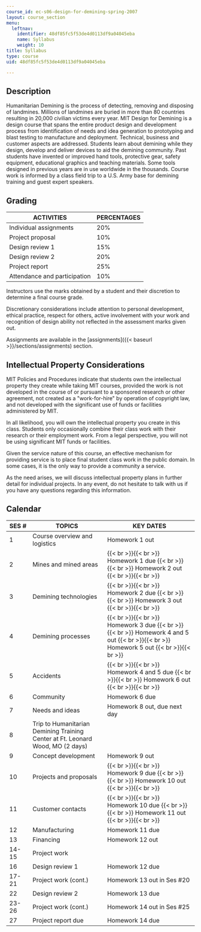 ```yaml
---
course_id: ec-s06-design-for-demining-spring-2007
layout: course_section
menu:
  leftnav:
    identifier: 48df85fc5f53de4d0113df9a04045eba
    name: Syllabus
    weight: 10
title: Syllabus
type: course
uid: 48df85fc5f53de4d0113df9a04045eba

---
```


Description
-----------

Humanitarian Demining is the process of detecting, removing and disposing of landmines. Millions of landmines are buried in more than 80 countries resulting in 20,000 civilian victims every year. MIT Design for Demining is a design course that spans the entire product design and development process from identification of needs and idea generation to prototyping and blast testing to manufacture and deployment. Technical, business and customer aspects are addressed. Students learn about demining while they design, develop and deliver devices to aid the demining community. Past students have invented or improved hand tools, protective gear, safety equipment, educational graphics and teaching materials. Some tools designed in previous years are in use worldwide in the thousands. Course work is informed by a class field trip to a U.S. Army base for demining training and guest expert speakers.

Grading
-------

| ACTIVITIES | PERCENTAGES |
| --- | --- |
| Individual assignments | 20% |
| Project proposal | 10% |
| Design review 1 | 15% |
| Design review 2 | 20% |
| Project report | 25% |
| Attendance and participation | 10% 

Instructors use the marks obtained by a student and their discretion to determine a final course grade.

Discretionary considerations include attention to personal development, ethical practice, respect for others, active involvement with your work and recognition of design ability not reflected in the assessment marks given out.

Assignments are available in the [assignments]({{< baseurl >}}/sections/assignments) section.

Intellectual Property Considerations
------------------------------------

MIT Policies and Procedures indicate that students own the intellectual property they create while taking MIT courses, provided the work is not developed in the course of or pursuant to a sponsored research or other agreement, not created as a "work-for-hire" by operation of copyright law, and not developed with the significant use of funds or facilities administered by MIT.

In all likelihood, you will own the intellectual property you create in this class. Students only occasionally combine their class work with their research or their employment work. From a legal perspective, you will not be using significant MIT funds or facilities.

Given the service nature of this course, an effective mechanism for providing service is to place final student class work in the public domain. In some cases, it is the only way to provide a community a service.

As the need arises, we will discuss intellectual property plans in further detail for individual projects. In any event, do not hesitate to talk with us if you have any questions regarding this information.

Calendar
--------

| SES # | TOPICS | KEY DATES |
| --- | --- | --- |
| 1 | Course overview and logistics | Homework 1 out |
| 2 | Mines and mined areas |  {{< br >}}{{< br >}} Homework 1 due {{< br >}}{{< br >}} Homework 2 out {{< br >}}{{< br >}}  |
| 3 | Demining technologies |  {{< br >}}{{< br >}} Homework 2 due {{< br >}}{{< br >}} Homework 3 out {{< br >}}{{< br >}}  |
| 4 | Demining processes |  {{< br >}}{{< br >}} Homework 3 due {{< br >}}{{< br >}} Homework 4 and 5 out {{< br >}}{{< br >}} Homework 5 out {{< br >}}{{< br >}}  |
| 5 | Accidents |  {{< br >}}{{< br >}} Homework 4 and 5 due {{< br >}}{{< br >}} Homework 6 out {{< br >}}{{< br >}}  |
| 6 | Community | Homework 6 due |
| 7 | Needs and ideas | Homework 8 out, due next day |
| 8 | Trip to Humanitarian Demining Training Center at Ft. Leonard Wood, MO (2 days) | &nbsp; |
| 9 | Concept development | Homework 9 out |
| 10 | Projects and proposals |  {{< br >}}{{< br >}} Homework 9 due {{< br >}}{{< br >}} Homework 10 out {{< br >}}{{< br >}}  |
| 11 | Customer contacts |  {{< br >}}{{< br >}} Homework 10 due {{< br >}}{{< br >}} Homework 11 out {{< br >}}{{< br >}}  |
| 12 | Manufacturing | Homework 11 due |
| 13 | Financing | Homework 12 out |
| 14-15 | Project work | &nbsp; |
| 16 | Design review 1 | Homework 12 due |
| 17-21 | Project work (cont.) | Homework 13 out in Ses #20 |
| 22 | Design review 2 | Homework 13 due |
| 23-26 | Project work (cont.) | Homework 14 out in Ses #25 |
| 27 | Project report due | Homework 14 due